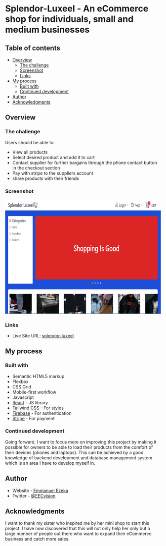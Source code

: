 # Splendor-Luxeel - An eCommerce shop for individuals, small and medium businesses


## Table of contents

- [Overview](#overview)
  - [The challenge](#the-challenge)
  - [Screenshot](#screenshot)
  - [Links](#links)
- [My process](#my-process)
  - [Built with](#built-with)
  - [Continued development](#continued-development)
- [Author](#author)
- [Acknowledgments](#acknowledgments)


## Overview


### The challenge

Users should be able to:

- View all products
- Select desired product and add it to cart
- Contact supplier for further bargains through the phone contact button in the checkout section
- Pay with stripe to the suppliers account
- share products with their friends


### Screenshot

![](./client/src/assets/preview-shop.png)


### Links

- Live Site URL: [splendor-luxeel](https://splendor-luxeel.vercel.app/)


## My process

### Built with

- Semantic HTML5 markup
- Flexbox
- CSS Grid
- Mobile-first workflow
- Javascript
- [React](https://reactjs.org/) - JS library
- [Tailwind CSS](https://tailwindcss.com/) - For styles
- [Firebase](https://firebase.google.com/) - For authentication
- [Stripe](https://stripe.com/) - For payment


### Continued development

Going forward, I want to focus more on improving this project by making it possible for owners to be able to load their products
from the comfort of their devices (phones and laptops). This can be achieved by a good knowledge of backend development and database management system which is an area I have to develop myself in.


## Author

- Website - [Emmanuel Ezeka](https://emmanuel-ezeka.netlify.app)
- Twitter - [@EECvision](https://twitter.com/EECvision)


## Acknowledgments

I want to thank my sister who inspired me by her mini shop to start this project. I have now discovered that 
this will not only help her only but a large number of people out there who want to expand their eCommerce business and 
catch more sales.
